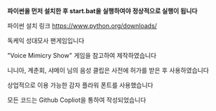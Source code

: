 **파이썬을 먼저 설치한 후 start.bat을 실행하여야 정상적으로 실행이 됩니다**

파이썬 설치 링크
https://www.python.org/downloads/

독케익 성대모사 팬게임입니다

"Voice Mimicry Show" 게임을 참고하여 제작하였습니다

니니아, 계춘회, 샤메이 님의 음성 클립은 사전에 허가를 받은 후 사용하였습니다

상업적으로 이용 가능한 감자 플라워 폰트를 사용했습니다

모든 코드는 Github Copliot을 통하여 작성되었습니다
